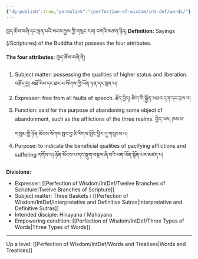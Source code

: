 ```yaml
---
{"dg-publish":true,"permalink":"/perfection-of-wisdom/int-def/words/"}
---
```


ཁྱད་ཆོས་བཞི་དང་ལྡན་པའི་སངས་རྒྱས་ཀྱི་གསུང་རབ། བཀའི་མཚན་ཉིད།
**Definition:** Sayings (/Scriptures) of the Buddha that possess the four attributes.

**The four attributes:** ཁྱད་ཆོས་བཞི་ནི།
1. Subject matter: possessing the qualities of higher status and liberation.
   བརྗོད་བྱ། མཐོ་རིས་དང་ཐར་པ་སོགས་ཀྱི་ཡོན་ཏན་དང་ལྡན་པ།
2. Expresser: free from all faults of speech. རྗོད་བྱེད། ཚིག་གི་སྐྱོན་མཐའ་དག་དང་བྲལ་བ།
3. Function: said for the purpose of abandoning some object of abandonment, such as the afflictions of the three realms. བྱེད་ལས། ཁམས་གསུམ་གྱི་ཉོན་མོངས་སོགས་སྤང་བྱ་ཅི་རིགས་སྤོང་ཕྱིར་དུ་གསུངས་པ།
4. Purpose: to indicate the beneficial qualities of pacifying afflictions and suffering
   དགོས་པ། ཉོན་མོངས་པ་དང་སྡུག་བསྔལ་ཞི་བའི་ཕན་ཡོན་སྟོན་པར་མཛད་པ།

**Divisions:**
- Expresser: [[Perfection of Wisdom/IntDef/Twelve Branches of Scripture\|Twelve Branches of Scripture]]
- Subject matter: Three Baskets / [[Perfection of Wisdom/IntDef/Interpretative and Definitive Sutras\|Interpretative and Definitive Sutras]]
- Intended disciple: Hinayana / Mahayana
- Empowering condition: [[Perfection of Wisdom/IntDef/Three Types of Words\|Three Types of Words]]

---
Up a level: [[Perfection of Wisdom/IntDef/Words and Treatises\|Words and Treatises]]